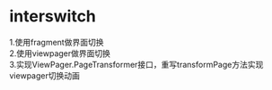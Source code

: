# interswitch
1.使用fragment做界面切换  
2.使用viewpager做界面切换  
3.实现ViewPager.PageTransformer接口，重写transformPage方法实现viewpager切换动画  
